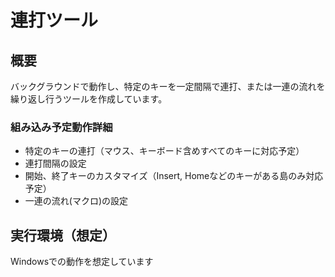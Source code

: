 # 連打ツール

## 概要
バックグラウンドで動作し、特定のキーを一定間隔で連打、または一連の流れを繰り返し行うツールを作成しています。

### 組み込み予定動作詳細
* 特定のキーの連打（マウス、キーボード含めすべてのキーに対応予定）
* 連打間隔の設定
* 開始、終了キーのカスタマイズ（Insert, Homeなどのキーがある島のみ対応予定）
* 一連の流れ(マクロ)の設定


## 実行環境（想定）
Windowsでの動作を想定しています



